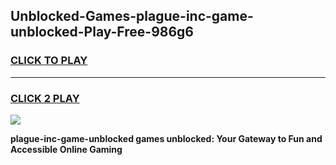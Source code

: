 
## Unblocked-Games-plague-inc-game-unblocked-Play-Free-986g6
<h3>
<a href="https://premium76.site?title=plague-inc-game-unblocked&ref=24M">CLICK TO PLAY</a></h3>
<hr>

<h3>
<a href="https://premium76.site?title=plague-inc-game-unblocked&ref=24M">CLICK 2 PLAY</a>
  
</h3>

<a href="https://premium76.site?title=plague-inc-game-unblocked&ref=24M"><img src="https://clearcache.store/games.png"></a>


**plague-inc-game-unblocked games unblocked: Your Gateway to Fun and Accessible Online Gaming**
